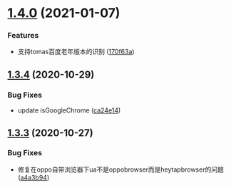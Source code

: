 # [1.4.0](https://github.com/searchfe/user-agent/compare/v1.3.4...v1.4.0) (2021-01-07)


### Features

* 支持tomas百度老年版本的识别 ([170f63a](https://github.com/searchfe/user-agent/commit/170f63a157356ecf96af39b5a615b44857711bf3))

## [1.3.4](https://github.com/searchfe/user-agent/compare/v1.3.3...v1.3.4) (2020-10-29)


### Bug Fixes

* update isGoogleChrome ([ca24e14](https://github.com/searchfe/user-agent/commit/ca24e14e31c801c0785621b99aa61fa30c69d472))

## [1.3.3](https://github.com/searchfe/user-agent/compare/v1.3.2...v1.3.3) (2020-10-27)


### Bug Fixes

* 修复在oppo自带浏览器下ua不是oppobrowser而是heytapbrowser的问题 ([a4a3b94](https://github.com/searchfe/user-agent/commit/a4a3b94d6aa0d658187367d18b98e70bb9664d0c))
